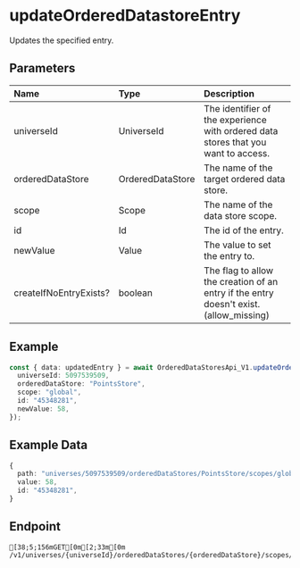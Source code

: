 
# updateOrderedDatastoreEntry
Updates the specified entry.


## Parameters
| Name                   | Type             | Description                                                                            |
| :--------------------- | :--------------- | :------------------------------------------------------------------------------------- |
| universeId             | UniverseId       | The identifier of the experience with ordered data stores that you want to access.     |
| orderedDataStore       | OrderedDataStore | The name of the target ordered data store.                                             |
| scope                  | Scope            | The name of the data store scope.                                                      |
| id                     | Id               | The id of the entry.                                                                   |
| newValue               | Value            | The value to set the entry to.                                                         |
| createIfNoEntryExists? | boolean          | The flag to allow the creation of an entry if the entry doesn't exist. (allow_missing) |



## Example
```ts copy showLineNumbers
const { data: updatedEntry } = await OrderedDataStoresApi_V1.updateOrderedDatastoreEntry({
  universeId: 5097539509,
  orderedDataStore: "PointsStore",
  scope: "global",
  id: "45348281",
  newValue: 58,
}); 
```


## Example Data
```ts copy showLineNumbers
{
  path: "universes/5097539509/orderedDataStores/PointsStore/scopes/global/entries/45348281",
  value: 58,
  id: "45348281",
} 
```


## Endpoint
```ansi
[38;5;156mGET[0m[2;33m[0m /v1/universes/{universeId}/orderedDataStores/{orderedDataStore}/scopes/{scope}/entries
```
  